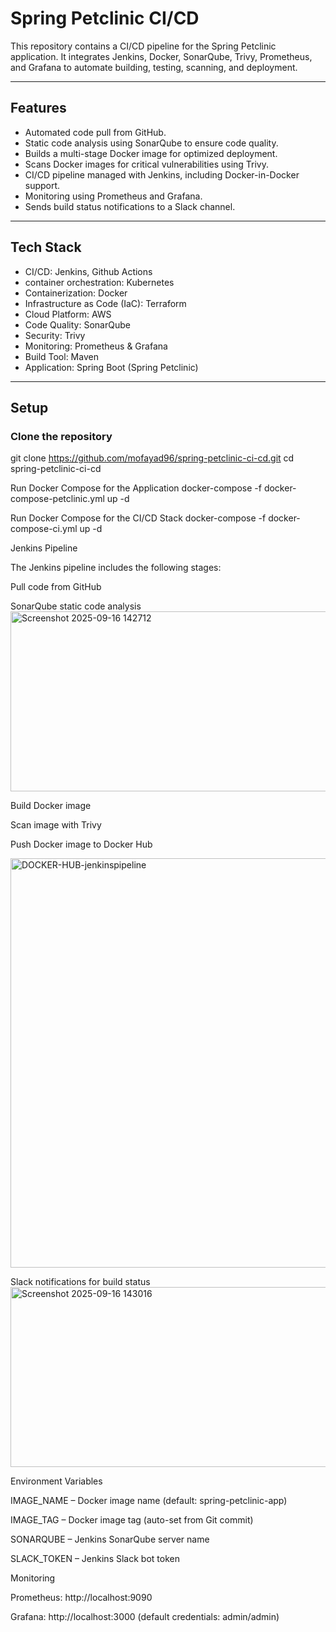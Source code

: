 # Spring Petclinic CI/CD

This repository contains a CI/CD pipeline for the Spring Petclinic application. It integrates Jenkins, Docker, SonarQube, Trivy, Prometheus, and Grafana to automate building, testing, scanning, and deployment.

---

## Features

- Automated code pull from GitHub.
- Static code analysis using SonarQube to ensure code quality.
- Builds a multi-stage Docker image for optimized deployment.
- Scans Docker images for critical vulnerabilities using Trivy.
- CI/CD pipeline managed with Jenkins, including Docker-in-Docker support.
- Monitoring using Prometheus and Grafana.
- Sends build status notifications to a Slack channel.

---

## Tech Stack

- CI/CD: Jenkins, Github Actions
- container orchestration: Kubernetes
- Containerization: Docker
- Infrastructure as Code (IaC): Terraform
- Cloud Platform: AWS
- Code Quality: SonarQube
- Security: Trivy
- Monitoring: Prometheus & Grafana
- Build Tool: Maven
- Application: Spring Boot (Spring Petclinic)

---

## Setup

### Clone the repository

git clone https://github.com/mofayad96/spring-petclinic-ci-cd.git
cd spring-petclinic-ci-cd

Run Docker Compose for the Application
docker-compose -f docker-compose-petclinic.yml up -d

Run Docker Compose for the CI/CD Stack
docker-compose -f docker-compose-ci.yml up -d

Jenkins Pipeline

The Jenkins pipeline includes the following stages:

Pull code from GitHub

SonarQube static code analysis
<img width="1366" height="288" alt="Screenshot 2025-09-16 142712" src="https://github.com/user-attachments/assets/895af451-3adf-414e-b00b-2ec5f4061ff3" />


Build Docker image

Scan image with Trivy

Push Docker image to Docker Hub

<img width="961" height="655" alt="DOCKER-HUB-jenkinspipeline" src="https://github.com/user-attachments/assets/90168fa1-4ee2-4747-993a-89913b3291b1" />


Slack notifications for build status
<img width="1375" height="288" alt="Screenshot 2025-09-16 143016" src="https://github.com/user-attachments/assets/0013c3b7-cc9b-4c52-b633-d5ce4931b9fb" />


Environment Variables

IMAGE_NAME – Docker image name (default: spring-petclinic-app)

IMAGE_TAG – Docker image tag (auto-set from Git commit)

SONARQUBE – Jenkins SonarQube server name

SLACK_TOKEN – Jenkins Slack bot token

Monitoring

Prometheus: http://localhost:9090

Grafana: http://localhost:3000
 (default credentials: admin/admin)
